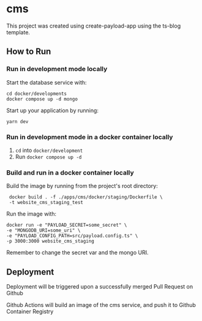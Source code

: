 # cms

This project was created using create-payload-app using the ts-blog template.

## How to Run

### Run in development mode locally

Start the database service with:
```shell
cd docker/developments
docker compose up -d mongo
```
Start up your application by running:
```shell
yarn dev
```

### Run in development mode in a docker container locally

1. `cd` into `docker/development`
2. Run `docker compose up -d`

### Build and run in a docker container locally

Build the image by running from the project's root directory:
```shell
 docker build . -f ./apps/cms/docker/staging/Dockerfile \
 -t website_cms_staging_test    
```

Run the image with:
```shell
docker run -e "PAYLOAD_SECRET=some_secret" \
-e "MONGODB_URI=some_uri" \
-e "PAYLOAD_CONFIG_PATH=src/payload.config.ts" \
-p 3000:3000 website_cms_staging
```

Remember to change the secret var and the mongo URI.

[//]: # (2. run `docker compose up -d`)

[//]: # (### Build and run via minikube locally)

## Deployment

Deployment will be triggered upon a successfully merged Pull Request on Github

Github Actions will build an image of the cms service, and push it to Github Container Registry

